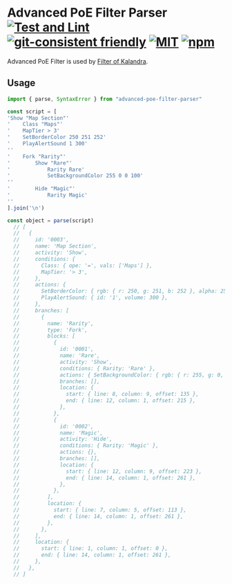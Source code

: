 # Advanced PoE Filter Parser [![Test and Lint](https://github.com/isuke/advanced-poe-filter-parser/actions/workflows/main.yml/badge.svg)](https://github.com/isuke/advanced-poe-filter-parser/actions/workflows/main.yml) [![git-consistent friendly](https://img.shields.io/badge/git--consistent-friendly-brightgreen.svg)](https://github.com/isuke/git-consistent) [![MIT](https://img.shields.io/github/license/mashape/apistatus.svg)](https://raw.githubusercontent.com/isuke/vscode-advanced-poe-filter/master/LICENSE) [![npm](https://img.shields.io/npm/v/advanced-poe-filter-parser.svg)](https://www.npmjs.com/package/advanced-poe-filter-parser)

Advanced PoE Filter is used by [Filter of Kalandra](https://filter-of-kalandra.netlify.com/).

## Usage

```js
import { parse, SyntaxError } from "advanced-poe-filter-parser"

const script = [
'Show "Map Section"'
'    Class "Maps"'
'    MapTier > 3'
'    SetBorderColor 250 251 252'
'    PlayAlertSound 1 300'
''
'    Fork "Rarity"'
'        Show "Rare"'
'            Rarity Rare'
'            SetBackgroundColor 255 0 0 100'
''
'        Hide "Magic"'
'            Rarity Magic'
''
].join('\n')

const object = parse(script)
  // [
  //   {
  //     id: '0003',
  //     name: 'Map Section',
  //     activity: 'Show',
  //     conditions: {
  //       Class: { ope: '=', vals: ['Maps'] },
  //       MapTier: '> 3',
  //     },
  //     actions: {
  //       SetBorderColor: { rgb: { r: 250, g: 251, b: 252 }, alpha: 255 },
  //       PlayAlertSound: { id: '1', volume: 300 },
  //     },
  //     branches: [
  //       {
  //         name: 'Rarity',
  //         type: 'Fork',
  //         blocks: [
  //           {
  //             id: '0001',
  //             name: 'Rare',
  //             activity: 'Show',
  //             conditions: { Rarity: 'Rare' },
  //             actions: { SetBackgroundColor: { rgb: { r: 255, g: 0, b: 0 }, alpha: 100 } },
  //             branches: [],
  //             location: {
  //               start: { line: 8, column: 9, offset: 135 },
  //               end: { line: 12, column: 1, offset: 215 },
  //             },
  //           },
  //           {
  //             id: '0002',
  //             name: 'Magic',
  //             activity: 'Hide',
  //             conditions: { Rarity: 'Magic' },
  //             actions: {},
  //             branches: [],
  //             location: {
  //               start: { line: 12, column: 9, offset: 223 },
  //               end: { line: 14, column: 1, offset: 261 },
  //             },
  //           },
  //         ],
  //         location: {
  //           start: { line: 7, column: 5, offset: 113 },
  //           end: { line: 14, column: 1, offset: 261 },
  //         },
  //       },
  //     ],
  //     location: {
  //       start: { line: 1, column: 1, offset: 0 },
  //       end: { line: 14, column: 1, offset: 261 },
  //     },
  //   },
  // ]
```
